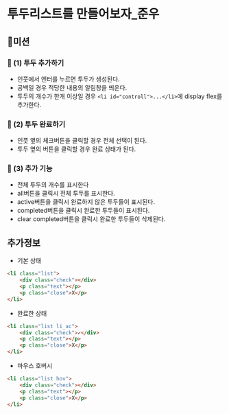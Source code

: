 # 투두리스트를 만들어보자_준우

## 🚀미션

### 🎯 (1) 투두 추가하기

-   인풋에서 엔터를 누르면 투두가 생성된다.
-   공백일 경우 적당한 내용의 알림창을 띄운다.
-   투두의 개수가 한개 이상일 경우 `<li id="controll">...</li>`에 display flex를 추가한다.

### 🎯 (2) 투두 완료하기

-   인풋 옆의 체크버튼을 클릭할 경우 전체 선택이 된다.
-   투두 옆의 버튼을 클릭할 경우 완료 상태가 된다.

### 🎯 (3) 추가 기능

-   전체 투두의 개수를 표시한다
-   all버튼을 클릭시 전체 투두를 표시한다.
-   active버튼을 클릭시 완료하지 않은 투두들이 표시된다.
-   completed버튼을 클릭시 완료한 투두들이 표시된다.
-   clear completed버튼을 클릭시 완료한 투두들이 삭제된다.

## 추가정보

-   기본 상태

```html
<li class="list">
    <div class="check"></div>
    <p class="text"></p>
    <p class="close">X</p>
</li>
```

-   완료한 상태

```html
<li class="list li_ac">
    <div class="check">✓</div>
    <p class="text"></p>
    <p class="close">X</p>
</li>
```

-   마우스 호버시

```html
<li class="list hov">
    <div class="check"></div>
    <p class="text"></p>
    <p class="close">X</p>
</li>
```